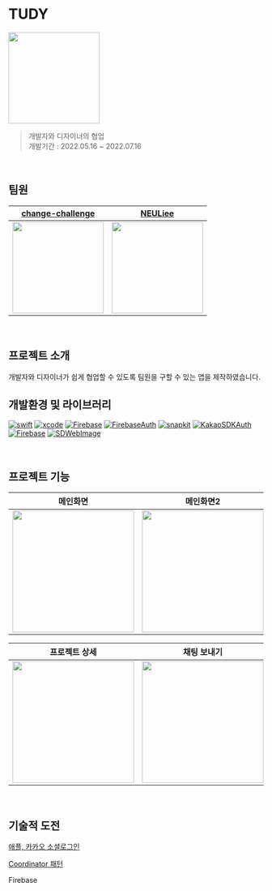 # TUDY

<img src="https://user-images.githubusercontent.com/39167842/189514317-58766df7-a402-4d77-be3f-a84b32f91783.png" width=180>


> 개발자와 디자이너의 협업  
> 개발기간 : 2022.05.16 ~ 2022.07.16

<br>

## 팀원

|[change-challenge](https://github.com/change-challenge)|[NEULiee]()|
|-|-|
|<img src="https://avatars.githubusercontent.com/u/59588256?v=4" width=180>|<img src="https://avatars.githubusercontent.com/u/39167842?v=4" width=180>|

<br>

## 프로젝트 소개

개발자와 디자이너가 쉽게 협업할 수 있도록 팀원을 구할 수 있는 앱을 제작하였습니다.

## 개발환경 및 라이브러리

[![swift](https://img.shields.io/badge/swift-5.0-orange)]()
[![xcode](https://img.shields.io/badge/Xcode-13.0-blue)]()
[![Firebase](https://img.shields.io/badge/Firebase-red)]()
[![FirebaseAuth](https://img.shields.io/badge/FirebaseAuth-red)]()
[![snapkit](https://img.shields.io/badge/SnapKit-5.6.0-green)]()
[![KakaoSDKAuth](https://img.shields.io/badge/KakaoSDKAuth-yellow)]()
[![Firebase](https://img.shields.io/badge/GoogleSignIn-red)]()
[![SDWebImage](https://img.shields.io/badge/SDWebImage-5.0-green)]()

<br>

## 프로젝트 기능

|메인화면|메인화면2|글 작성|
|-|-|-|
|<img src=https://user-images.githubusercontent.com/39167842/189514566-06a0200b-2dc2-4858-9c09-c066001a9672.png width=240>|<img src="https://user-images.githubusercontent.com/39167842/189514686-e7bc4c23-2f33-47dd-ba11-4a06fdb92a76.gif" width=240>|<img src="https://user-images.githubusercontent.com/39167842/189514640-98dc7118-ded6-47ef-967c-c341c8cf8584.png" width=240>|

|프로젝트 상세|채팅 보내기|
|-|-|
|<img src="https://user-images.githubusercontent.com/39167842/189514727-b1f67287-66c9-4e47-a4f2-ec3ae3ac3aca.gif" width=240>|<img src="https://user-images.githubusercontent.com/39167842/189515184-9fb4369d-564d-44a0-837c-8a194140d25e.gif" width=240>|


<br>

## 기술적 도전

[애플, 카카오 소셜로그인](https://luen.tistory.com/200)

[Coordinator 패턴](https://luen.tistory.com/199)

Firebase

